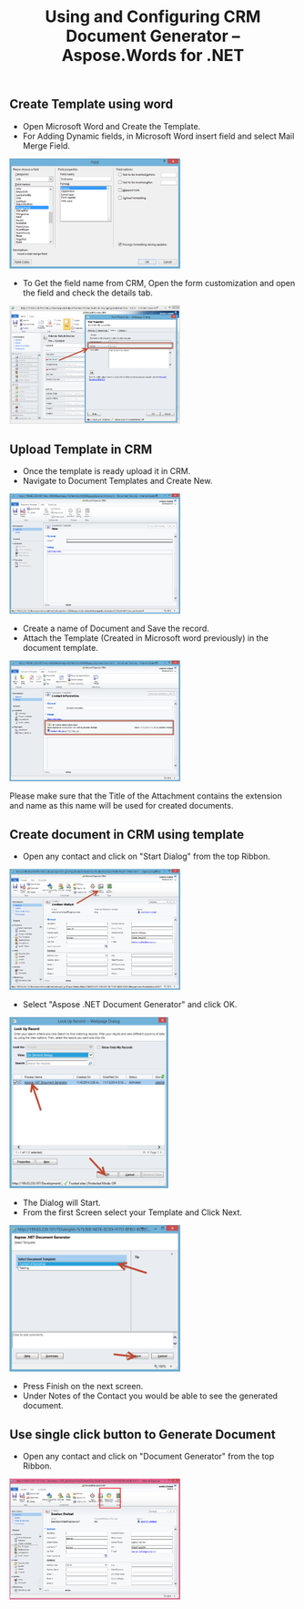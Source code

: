 ﻿---
title: Using and Configuring CRM Document Generator – Aspose.Words for .NET
articleTitle: Using and Configuring CRM Document Generator
linktitle: Using and Configuring CRM Document Generator
description: "How to use and configure Aspose Document Generator add-on."
type: docs
weight: 10
url: /net/using-and-configuring-crm-document-generator/
---

## Create Template using word

- Open Microsoft Word and Create the Template.
- For Adding Dynamic fields, in Microsoft Word insert field and select Mail Merge Field. 

![using-and-configuring-crm-document-generator-1](1)

- To Get the field name from CRM, Open the form customization and open the field and check the details tab. 

![using-and-configuring-crm-document-generator-2](2)

## Upload Template in CRM

- Once the template is ready upload it in CRM.
- Navigate to Document Templates and Create New. 

![using-and-configuring-crm-document-generator-3](3)

- Create a name of Document and Save the record.
- Attach the Template (Created in Microsoft word previously) in the document template. 

![using-and-configuring-crm-document-generator-4](4)


Please make sure that the Title of the Attachment contains the extension and name as this name will be used for created documents.

## Create document in CRM using template

- Open any contact and click on "Start Dialog" from the top Ribbon. 

![using-and-configuring-crm-document-generator-5](5)

- Select "Aspose .NET Document Generator" and click OK. 

![using-and-configuring-crm-document-generator-6](6)

- The Dialog will Start.
- From the first Screen select your Template and Click Next. 

![using-and-configuring-crm-document-generator-7](7)

- Press Finish on the next screen.
- Under Notes of the Contact you would be able to see the generated document.

## Use single click button to Generate Document

- Open any contact and click on "Document Generator" from the top Ribbon. 

![using-and-configuring-crm-document-generator-8](8)
